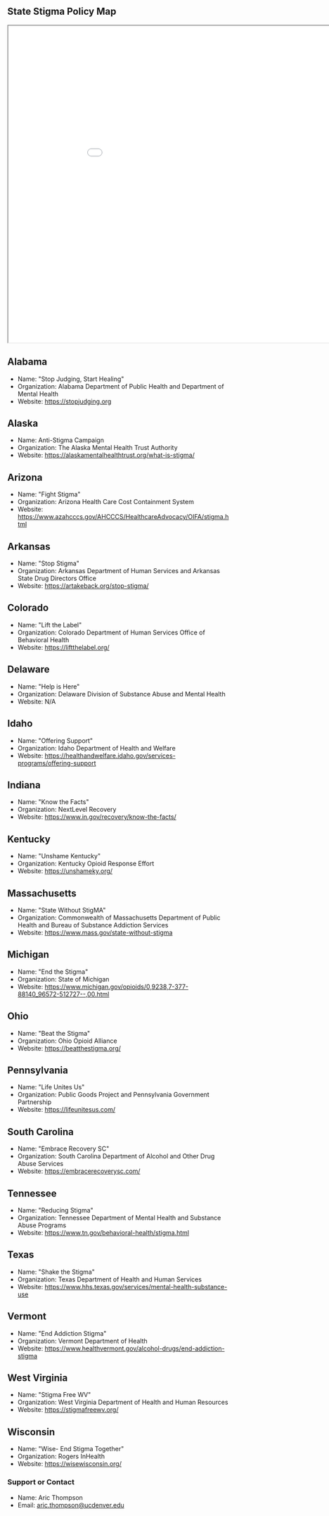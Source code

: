 ## State Stigma Policy Map

<iframe src="stigma_campaign_map.html" height="720" width="960"></iframe>

## Alabama
- Name: "Stop Judging, Start Healing"
- Organization: Alabama Department of Public Health and Department of Mental Health
- Website: https://stopjudging.org

## Alaska
- Name: Anti-Stigma Campaign
- Organization: The Alaska Mental Health Trust Authority
- Website: https://alaskamentalhealthtrust.org/what-is-stigma/

## Arizona
- Name: "Fight Stigma"
- Organization: Arizona Health Care Cost Containment System
- Website: https://www.azahcccs.gov/AHCCCS/HealthcareAdvocacy/OIFA/stigma.html

## Arkansas
- Name: "Stop Stigma"
- Organization: Arkansas Department of Human Services and Arkansas State Drug Directors Office
- Website: https://artakeback.org/stop-stigma/

## Colorado
- Name: "Lift the Label"
- Organization: Colorado Department of Human Services Office of Behavioral Health
- Website: https://liftthelabel.org/

## Delaware
- Name: "Help is Here"
- Organization: Delaware Division of Substance Abuse and Mental Health
- Website: N/A

## Idaho
- Name: "Offering Support"
- Organization: Idaho Department of Health and Welfare
- Website: https://healthandwelfare.idaho.gov/services-programs/offering-support

## Indiana
- Name: "Know the Facts"
- Organization: NextLevel Recovery
- Website: https://www.in.gov/recovery/know-the-facts/

## Kentucky
- Name: "Unshame Kentucky"
- Organization: Kentucky Opioid Response Effort
- Website: https://unshameky.org/

## Massachusetts
- Name: "State Without StigMA"
- Organization: Commonwealth of Massachusetts Department of Public Health and Bureau of Substance Addiction Services
- Website: https://www.mass.gov/state-without-stigma

## Michigan
- Name: "End the Stigma"
- Organization: State of Michigan
- Website: https://www.michigan.gov/opioids/0,9238,7-377-88140_96572-512727--,00.html

## Ohio
- Name: "Beat the Stigma"
- Organization: Ohio Opioid Alliance
- Website: https://beatthestigma.org/

## Pennsylvania
- Name: "Life Unites Us"
- Organization: Public Goods Project and Pennsylvania Government Partnership
- Website: https://lifeunitesus.com/

## South Carolina
- Name: "Embrace Recovery SC"
- Organization: South Carolina Department of Alcohol and Other Drug Abuse Services
- Website: https://embracerecoverysc.com/

## Tennessee
- Name: "Reducing Stigma"
- Organization: Tennessee Department of Mental Health and Substance Abuse Programs
- Website: https://www.tn.gov/behavioral-health/stigma.html

## Texas
- Name: "Shake the Stigma"
- Organization: Texas Department of Health and Human Services
- Website: https://www.hhs.texas.gov/services/mental-health-substance-use

## Vermont
- Name: "End Addiction Stigma"
- Organization: Vermont Department of Health
- Website: https://www.healthvermont.gov/alcohol-drugs/end-addiction-stigma

## West Virginia
- Name: "Stigma Free WV"
- Organization: West Virginia Department of Health and Human Resources
- Website: https://stigmafreewv.org/

## Wisconsin
- Name: "Wise- End Stigma Together"
- Organization: Rogers InHealth
- Website: https://wisewisconsin.org/

### Support or Contact
- Name: Aric Thompson
- Email: aric.thompson@ucdenver.edu
